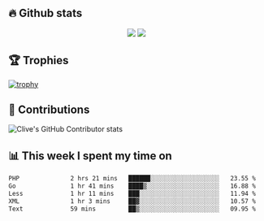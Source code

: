 ## &#128293; Github stats

<!-- GitHub Readme Streak Stats - https://github.com/DenverCoder1/github-readme-streak-stats -->
<p align="center">

<picture>
  <source 
    srcset="https://github-readme-stats.vercel.app/api?username=clivewalkden&count_private=true&show_icons=true&theme=darcula"
    media="(prefers-color-scheme: dark)"
  />
  <source
    srcset="https://github-readme-stats.vercel.app/api?username=clivewalkden&count_private=true&show_icons=true&theme=calm"
    media="(prefers-color-scheme: light), (prefers-color-scheme: no-preference)"
  />
  <img src="https://github-readme-stats.vercel.app/api?username=clivewalkden&count_private=true&show_icons=true&theme=darcula" />
</picture>

<a href="https://git.io/streak-stats" target="_blank">
  <img src="http://github-readme-streak-stats.herokuapp.com?user=clivewalkden&theme=darcula&date_format=j%20M%5B%20Y%5D" />
</a>

</p>

## &#127942; Trophies
[![trophy](https://github-profile-trophy.vercel.app/?username=clivewalkden&theme=onedark)](https://github.com/clivewalkden/github-profile-trophy)

## &#129309; Contributions
![Clive's GitHub Contributor stats](https://github-contributor-stats.vercel.app/api?username=clivewalkden)

## &#128202; This week I spent my time on
<!--START_SECTION:waka-->

```txt
PHP              2 hrs 21 mins   ██████░░░░░░░░░░░░░░░░░░░   23.55 %
Go               1 hr 41 mins    ████▒░░░░░░░░░░░░░░░░░░░░   16.88 %
Less             1 hr 11 mins    ███░░░░░░░░░░░░░░░░░░░░░░   11.94 %
XML              1 hr 3 mins     ██▓░░░░░░░░░░░░░░░░░░░░░░   10.57 %
Text             59 mins         ██▒░░░░░░░░░░░░░░░░░░░░░░   09.95 %
```

<!--END_SECTION:waka-->
